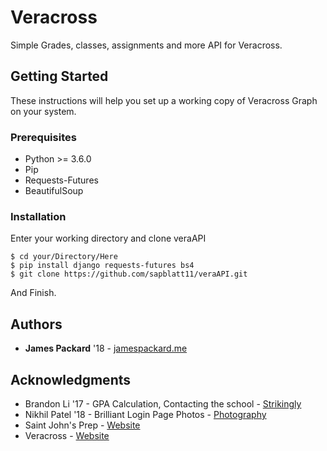 # Veracross 
Simple Grades, classes, assignments and more API for Veracross.

## Getting Started
These instructions will help you set up a working copy of Veracross Graph on your system.

### Prerequisites
* Python >= 3.6.0
* Pip
* Requests-Futures
* BeautifulSoup

### Installation
Enter your working directory and clone veraAPI
```
$ cd your/Directory/Here
$ pip install django requests-futures bs4
$ git clone https://github.com/sapblatt11/veraAPI.git
```
And Finish.
 
 
## Authors
* __James Packard__ '18 - [jamespackard.me](https://jamespackard.me)

## Acknowledgments
* Brandon Li '17 - GPA Calculation, Contacting the school - [Strikingly](http://brandonli.strikingly.com)
* Nikhil Patel '18 - Brilliant Login Page Photos - [Photography](https://npatelphotography.myportfolio.com)
* Saint John's Prep - [Website](https://www.stjohnsprep.org)
* Veracross - [Website](https://www.veracross.com)
